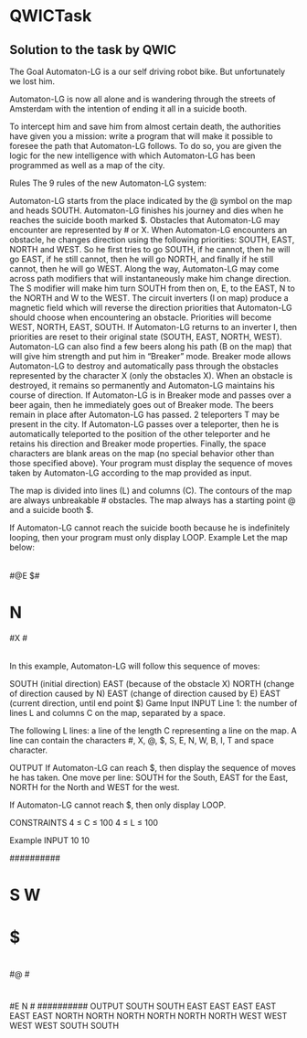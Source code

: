 # QWICTask
Solution to the task by QWIC
------------------------------------------------------------------------------------------------------------------------------------------

The Goal
Automaton-LG is a our self driving robot bike. But unfortunately we lost him.

Automaton-LG is now all alone and is wandering through the streets of Amsterdam with the intention of ending it all in 
a suicide booth.

To intercept him and save him from almost certain death, the authorities have given you a mission: write a program 
that will make it possible to foresee the path that Automaton-LG follows. To do so, you are given the logic for the 
new intelligence with which Automaton-LG has been programmed as well as a map of the city.

Rules
The 9 rules of the new Automaton-LG system:

Automaton-LG starts from the place indicated by the @ symbol on the map and heads SOUTH.
Automaton-LG finishes his journey and dies when he reaches the suicide booth marked $.
Obstacles that Automaton-LG may encounter are represented by # or X.
When Automaton-LG encounters an obstacle, he changes direction using the following priorities: SOUTH, EAST, NORTH and WEST. So he first tries to go SOUTH, if he cannot, then he will go EAST, if he still cannot, then he will go NORTH, and finally if he still cannot, then he will go WEST.
Along the way, Automaton-LG may come across path modifiers that will instantaneously make him change direction. The S modifier will make him turn SOUTH from then on, E, to the EAST, N to the NORTH and W to the WEST.
The circuit inverters (I on map) produce a magnetic field which will reverse the direction priorities that Automaton-LG should choose when encountering an obstacle. Priorities will become WEST, NORTH, EAST, SOUTH. If Automaton-LG returns to an inverter I, then priorities are reset to their original state (SOUTH, EAST, NORTH, WEST).
Automaton-LG can also find a few beers along his path (B on the map) that will give him strength and put him in “Breaker” mode. Breaker mode allows Automaton-LG to destroy and automatically pass through the obstacles represented by the character X (only the obstacles X). When an obstacle is destroyed, it remains so permanently and Automaton-LG maintains his course of direction. If Automaton-LG is in Breaker mode and passes over a beer again, then he immediately goes out of Breaker mode. The beers remain in place after Automaton-LG has passed.
2 teleporters T may be present in the city. If Automaton-LG passes over a teleporter, then he is automatically teleported to the position of the other teleporter and he retains his direction and Breaker mode properties.
Finally, the space characters are blank areas on the map (no special behavior other than those specified above).
Your program must display the sequence of moves taken by Automaton-LG according to the map provided as input.

The map is divided into lines (L) and columns (C). The contours of the map are always unbreakable # obstacles. The map always has a starting point @ and a suicide booth $.

If Automaton-LG cannot reach the suicide booth because he is indefinitely looping, then your program must only display LOOP.
Example
Let the map below:

######
#@E $#
# N  #
#X   #
######
In this example, Automaton-LG will follow this sequence of moves:

SOUTH (initial direction)
EAST (because of the obstacle X)
NORTH (change of direction caused by N)
EAST (change of direction caused by E)
EAST (current direction, until end point $)
Game Input
INPUT
Line 1: the number of lines L and columns C on the map, separated by a space.

The following L lines: a line of the length C representing a line on the map. A line can contain the characters #, X, @, $, S, E, N, W, B, I, T and space character.

OUTPUT
If Automaton-LG can reach $, then display the sequence of moves he has taken. One move per line: SOUTH for the South, EAST for the East, NORTH for the North and WEST for the west.

If Automaton-LG cannot reach $, then only display LOOP.

CONSTRAINTS
4 ≤ C ≤ 100
4 ≤ L ≤ 100

Example
INPUT
10 10

##########
#        #
#  S   W #
#        #
#  $     #
#        #
#@       #
#        #
#E     N #
##########
OUTPUT
SOUTH
SOUTH
EAST
EAST
EAST
EAST
EAST
EAST
NORTH
NORTH
NORTH
NORTH
NORTH
NORTH
WEST
WEST
WEST
WEST
SOUTH
SOUTH
